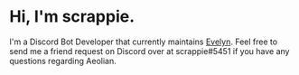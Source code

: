 # Hi, I'm scrappie.

I'm a Discord Bot Developer that currently maintains [Evelyn](https://github.com/cryolabs/Evelyn). Feel free to send me a friend request on Discord over at scrappie#5451 if you have any questions regarding Aeolian.

<!---
notscrappie/notscrappie is a ✨ special ✨ repository because its `README.md` (this file) appears on your GitHub profile.
You can click the Preview link to take a look at your changes.
--->
